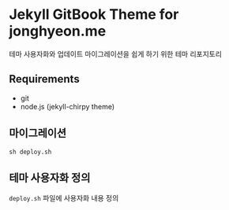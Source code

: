 # Jekyll GitBook Theme for jonghyeon.me

테마 사용자화와 업데이트 마이그레이션을 쉽게 하기 위한 테마 리포지토리

## Requirements

- git
- node.js (jekyll-chirpy theme)

## 마이그레이션

```
sh deploy.sh
```

## 테마 사용자화 정의

`deploy.sh` 파일에 사용자화 내용 정의
